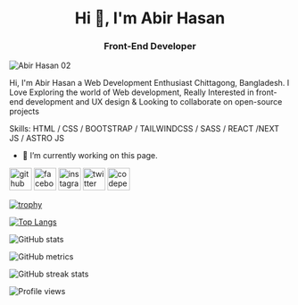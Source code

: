 <h1 align="center">Hi 👋, I'm Abir Hasan</h1>
<h3 align="center">Front-End Developer</h3>


![Abir Hasan 02](https://user-images.githubusercontent.com/126692834/229373152-ea235e03-56cf-4a8c-bbcf-f44ac78dc903.png)

Hi, I'm Abir Hasan a Web Development Enthusiast Chittagong, Bangladesh. I Love Exploring the world of Web development, Really Interested in front-end development and UX design & Looking to collaborate on open-source projects

Skills: HTML / CSS / BOOTSTRAP / TAILWINDCSS / SASS / REACT /NEXT JS / ASTRO JS

- 🔭 I’m currently working on this page.

[<img src='https://cdn.jsdelivr.net/npm/simple-icons@3.0.1/icons/github.svg' alt='github' height='40'>](https://github.com/m-abirhasn23) [<img src='https://cdn.jsdelivr.net/npm/simple-icons@3.0.1/icons/facebook.svg' alt='facebook' height='40'>](https://www.facebook.com/iamabir23) [<img src='https://cdn.jsdelivr.net/npm/simple-icons@3.0.1/icons/instagram.svg' alt='instagram' height='40'>](https://www.instagram.com/m_abirhasan007/) [<img src='https://cdn.jsdelivr.net/npm/simple-icons@3.0.1/icons/twitter.svg' alt='twitter' height='40'>](https://twitter.com/m_abirhasan) [<img src='https://cdn.jsdelivr.net/npm/simple-icons@3.0.1/icons/codepen.svg' alt='codepen' height='40'>](https://codepen.io/m-abirhasan23)



[![trophy](https://github-profile-trophy.vercel.app/?username=m-abirhasan23)](https://github.com/ryo-ma/github-profile-trophy)

[![Top Langs](https://github-readme-stats.vercel.app/api/top-langs/?username=m-abirhasan23)](https://github.com/anuraghazra/github-readme-stats)

![GitHub stats](https://github-readme-stats.vercel.app/api?username=m-abirhasan23&show_icons=true&count_private=true)



![GitHub metrics](https://metrics.lecoq.io/m-abirhasan23)

![GitHub streak stats](https://github-readme-streak-stats.herokuapp.com/?user=m-abirhasan23)

![Profile views](https://gpvc.arturio.dev/m-abirhasan23)

